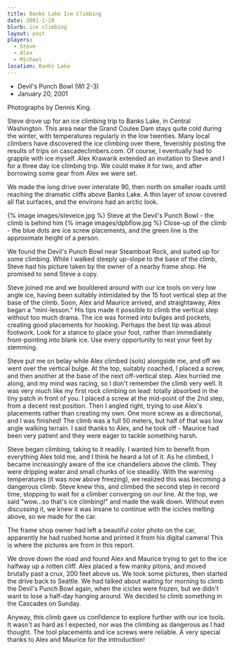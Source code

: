 ```yaml
---
title: Banks Lake Ice Climbing
date: 2001-1-20
blurb: ice climbing
layout: post
players:
  - Steve
  - Alex
  - Michael
location: Banks Lake
---
```


* Devil's Punch Bowl (WI 2-3)
* January 20, 2001

Photographs by Dennis King.

Steve drove up for an ice climbing trip to Banks Lake, in
Central Washington. This area near the Grand Coulee Dam stays quite
cold during the winter, with temperatures regularly in the low
twenties. Many local climbers have discovered the ice climbing
over there, feverishly posting the results of trips on
cascadeclimbers.com. Of course, I eventually had to grapple with
ice myself. Alex Krawarik extended an invitation to Steve and I
for a three day ice climbing trip. We could make it for two, and
after borrowing some gear from Alex we were set.


We made the long drive over interstate 90, then north on smaller roads
until reaching the dramatic cliffs above Banks Lake. A thin layer
of snow covered all flat surfaces, and the environs had an arctic
look. 

{% image images/steveice.jpg %}
Steve at the Devil's Punch Bowl - the climb is behind him
{% image images/dpbflow.jpg %}
Close-up of the climb - the blue dots are ice screw placements, and the green line is the approximate height of a person.


We found the Devil's Punch Bowl near Steamboat Rock, and suited up
for some climbing. While I walked steeply up-slope to the base
of the climb, Steve had his picture taken by the owner of a
nearby frame shop. He promised to send Steve a copy.


Steve joined me and we bouldered around with our ice tools on very
low angle ice, having been suitably intimidated by the 15 foot vertical
step at the base of the climb. Soon, Alex and Maurice arrived, and
straightaway, Alex began a "mini-lesson." His tips made it possible
to climb the vertical step without too much drama. The ice was
formed into bulges and pockets, creating good placements for hooking.
Perhaps the best tip was about footwork. Look for a stance to
place your foot, rather than immediately front-pointing into blank
ice. Use every opportunity to rest your feet by stemming.


Steve put me on belay while Alex climbed (solo) alongside me, and
off we went over the vertical bulge. At the top, suitably coached,
I placed a screw, and then another at the base of the next off-vertical
step. Alex hurried me along, and my mind was racing, so I don't
remember the climb very well. It was very much like my first rock
climbing on lead: totally absorbed in the tiny patch in front of
you. I placed a screw at the mid-point of the 2nd step, from a
decent rest position. Then I angled right, trying to use Alex's
placements rather than creating my own. One more screw as a directional,
and I was finished! The climb was a full 50 meters, but half of
that was low angle walking terrain. I said thanks to Alex, and he
took off - Maurice had been very patient and they were eager to
tackle something harsh.


Steve began climbing, taking to it readily. I wanted him to benefit
from everything Alex told me, and I think he heard a lot of it.
As he climbed, I became increasingly aware of the ice chandeliers
above the climb. They were dripping water and small chunks of ice
steadily. With the warming temperatures (it was now above freezing),
we realized this was becoming a dangerous climb. Steve knew this,
and climbed the second step in record time, stopping to wait for
a climber converging on our line. At the top, we said "wow...so
that's ice climbing!" and made the walk down. Without even discussing
it, we knew it was insane to continue with the icicles melting above,
so we made for the car.


The frame shop owner had left a beautiful color photo on the car,
apparently he had rushed home and printed it from his digital camera!
This is where the pictures are from in this report.


We drove down the road and found Alex and Maurice trying to get to
the ice halfway up a rotten cliff. Alex placed a few manky pitons, and
moved brutally past a crux, 200 feet above us. We took some pictures,
then started the drive back to Seattle. We had talked about waiting
for morning to climb the Devil's Punch Bowl again, when the icicles
were frozen, but we didn't want to lose a half-day hanging around.
We decided to climb something in the Cascades on Sunday.


Anyway, this climb gave us confidence to explore further with our
ice tools. It wasn't as hard as I expected, nor was the climbing as
dangerous as I had thought. The tool placements and ice screws were
reliable. A very special thanks to Alex and Maurice for the introduction!


